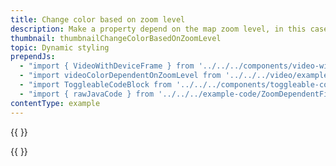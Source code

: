 ```yaml
---
title: Change color based on zoom level
description: Make a property depend on the map zoom level, in this case, the water layers fill color.
thumbnail: thumbnailChangeColorBasedOnZoomLevel
topic: Dynamic styling
prependJs:
  - "import { VideoWithDeviceFrame } from '../../../components/video-with-device-frame'"
  - "import videoColorDependentOnZoomLevel from '../../../video/example-colordependentonzoomlevel.mp4'"
  - "import ToggleableCodeBlock from '../../../components/toggleable-code-block'"
  - "import { rawJavaCode } from '../../../example-code/ZoomDependentFillColorActivity.js'"
contentType: example
---
```


{{
  <VideoWithDeviceFrame
    videoFile={videoColorDependentOnZoomLevel}
    rotation="horizontal"
    device="pixel-2"
  />
}}

<!-- Any notes about this example would go here.  -->

{{
  <ToggleableCodeBlock
    java={rawJavaCode}
  />
}}
